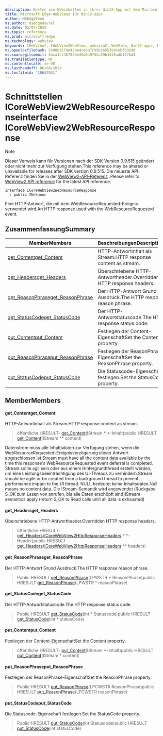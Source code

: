 ```yaml
---
description: Hosten von Webinhalten in ihrer Win32-App mit dem Microsoft Edge WebView2-Steuerelement
title: Microsoft Edge-WebView2 für Win32-apps
author: MSEdgeTeam
ms.author: msedgedevrel
ms.date: 05/07/2020
ms.topic: reference
ms.prod: microsoft-edge
ms.technology: webview
keywords: IWebView2, IWebView2WebView, webview2, WebView, Win32-apps, Win32, Edge, ICoreWebView2, ICoreWebView2Controller, Browser-Steuerelement, Edge-HTML
ms.openlocfilehash: 5b80691f0e42be4cdea7c99b165bfe9cebf632dd
ms.sourcegitcommit: 8dca1c1367853e45a0a975bc89b1818adb117bd4
ms.translationtype: MT
ms.contentlocale: de-DE
ms.lasthandoff: 06/08/2020
ms.locfileid: "10697931"
---
```

# <span data-ttu-id="fd42d-104">Schnittstellen ICoreWebView2WebResourceResponse</span><span class="sxs-lookup"><span data-stu-id="fd42d-104">interface ICoreWebView2WebResourceResponse</span></span> 

> [!NOTE]
> <span data-ttu-id="fd42d-105">Dieser Verweis kann für Versionen nach der SDK-Version 0.9.515 geändert oder nicht mehr zur Verfügung stehen.</span><span class="sxs-lookup"><span data-stu-id="fd42d-105">This reference may be altered or unavailable for releases after SDK version 0.9.515.</span></span> <span data-ttu-id="fd42d-106">Die neueste API-Referenz finden Sie in der [WebView2-API-Referenz](../../../webview2-api-reference.md) .</span><span class="sxs-lookup"><span data-stu-id="fd42d-106">Please refer to [WebView2 API reference](../../../webview2-api-reference.md) for the latest API reference.</span></span>

```
interface ICoreWebView2WebResourceResponse
  : public IUnknown
```

<span data-ttu-id="fd42d-107">Eine HTTP-Antwort, die mit dem WebResourceRequested-Ereignis verwendet wird.</span><span class="sxs-lookup"><span data-stu-id="fd42d-107">An HTTP response used with the WebResourceRequested event.</span></span>

## <span data-ttu-id="fd42d-108">Zusammenfassung</span><span class="sxs-lookup"><span data-stu-id="fd42d-108">Summary</span></span>

 <span data-ttu-id="fd42d-109">Member</span><span class="sxs-lookup"><span data-stu-id="fd42d-109">Members</span></span>                        | <span data-ttu-id="fd42d-110">Beschreibungen</span><span class="sxs-lookup"><span data-stu-id="fd42d-110">Descriptions</span></span>
--------------------------------|---------------------------------------------
[<span data-ttu-id="fd42d-111">get_Content</span><span class="sxs-lookup"><span data-stu-id="fd42d-111">get_Content</span></span>](#get_content) | <span data-ttu-id="fd42d-112">HTTP-Antwortinhalt als Stream.</span><span class="sxs-lookup"><span data-stu-id="fd42d-112">HTTP response content as stream.</span></span>
[<span data-ttu-id="fd42d-113">get_Headers</span><span class="sxs-lookup"><span data-stu-id="fd42d-113">get_Headers</span></span>](#get_headers) | <span data-ttu-id="fd42d-114">Überschriebene HTTP-Antwortheader.</span><span class="sxs-lookup"><span data-stu-id="fd42d-114">Overridden HTTP response headers.</span></span>
[<span data-ttu-id="fd42d-115">get_ReasonPhrase</span><span class="sxs-lookup"><span data-stu-id="fd42d-115">get_ReasonPhrase</span></span>](#get_reasonphrase) | <span data-ttu-id="fd42d-116">Der HTTP-Antwort Grund Ausdruck.</span><span class="sxs-lookup"><span data-stu-id="fd42d-116">The HTTP response reason phrase.</span></span>
[<span data-ttu-id="fd42d-117">get_StatusCode</span><span class="sxs-lookup"><span data-stu-id="fd42d-117">get_StatusCode</span></span>](#get_statuscode) | <span data-ttu-id="fd42d-118">Der HTTP-Antwortstatuscode.</span><span class="sxs-lookup"><span data-stu-id="fd42d-118">The HTTP response status code.</span></span>
[<span data-ttu-id="fd42d-119">put_Content</span><span class="sxs-lookup"><span data-stu-id="fd42d-119">put_Content</span></span>](#put_content) | <span data-ttu-id="fd42d-120">Festlegen der Content-Eigenschaft</span><span class="sxs-lookup"><span data-stu-id="fd42d-120">Set the Content property.</span></span>
[<span data-ttu-id="fd42d-121">put_ReasonPhrase</span><span class="sxs-lookup"><span data-stu-id="fd42d-121">put_ReasonPhrase</span></span>](#put_reasonphrase) | <span data-ttu-id="fd42d-122">Festlegen der ReasonPhrase-Eigenschaft</span><span class="sxs-lookup"><span data-stu-id="fd42d-122">Set the ReasonPhrase property.</span></span>
[<span data-ttu-id="fd42d-123">put_StatusCode</span><span class="sxs-lookup"><span data-stu-id="fd42d-123">put_StatusCode</span></span>](#put_statuscode) | <span data-ttu-id="fd42d-124">Die Statuscode-Eigenschaft festlegen.</span><span class="sxs-lookup"><span data-stu-id="fd42d-124">Set the StatusCode property.</span></span>

## <span data-ttu-id="fd42d-125">Member</span><span class="sxs-lookup"><span data-stu-id="fd42d-125">Members</span></span>

#### <span data-ttu-id="fd42d-126">get_Content</span><span class="sxs-lookup"><span data-stu-id="fd42d-126">get_Content</span></span> 

<span data-ttu-id="fd42d-127">HTTP-Antwortinhalt als Stream.</span><span class="sxs-lookup"><span data-stu-id="fd42d-127">HTTP response content as stream.</span></span>

> <span data-ttu-id="fd42d-128">öffentliche HRESULT- [get_Content](#get_content)(IStream \* \*-Inhalt)</span><span class="sxs-lookup"><span data-stu-id="fd42d-128">public HRESULT [get_Content](#get_content)(IStream \*\* content)</span></span>

<span data-ttu-id="fd42d-129">Datenstrom muss alle Inhaltsdaten zur Verfügung stehen, wenn die WebResourceRequested-Ereignisverzögerung dieser Antwort abgeschlossen ist.</span><span class="sxs-lookup"><span data-stu-id="fd42d-129">Stream must have all the content data available by the time this response's WebResourceRequested event deferral is completed.</span></span> <span data-ttu-id="fd42d-130">Stream sollte agil sein oder aus einem Hintergrundthread erstellt werden, um eine Leistungsbeeinträchtigung des UI-Threads zu verhindern.</span><span class="sxs-lookup"><span data-stu-id="fd42d-130">Stream should be agile or be created from a background thread to prevent performance impact to the UI thread.</span></span> <span data-ttu-id="fd42d-131">NULL bedeutet keine Inhaltsdaten.</span><span class="sxs-lookup"><span data-stu-id="fd42d-131">Null means no content data.</span></span> <span data-ttu-id="fd42d-132">Die IStream-Semantik wird angewendet (Rückgabe S_OK zum Lesen von anrufen, bis alle Daten erschöpft sind)</span><span class="sxs-lookup"><span data-stu-id="fd42d-132">IStream semantics apply (return S_OK to Read calls until all data is exhausted)</span></span>

#### <span data-ttu-id="fd42d-133">get_Headers</span><span class="sxs-lookup"><span data-stu-id="fd42d-133">get_Headers</span></span> 

<span data-ttu-id="fd42d-134">Überschriebene HTTP-Antwortheader.</span><span class="sxs-lookup"><span data-stu-id="fd42d-134">Overridden HTTP response headers.</span></span>

> <span data-ttu-id="fd42d-135">öffentliche HRESULT- [get_Headers](#get_headers)([ICoreWebView2HttpResponseHeaders](icorewebview2httpresponseheaders.md) \* \*-Header)</span><span class="sxs-lookup"><span data-stu-id="fd42d-135">public HRESULT [get_Headers](#get_headers)([ICoreWebView2HttpResponseHeaders](icorewebview2httpresponseheaders.md) \*\* headers)</span></span>

#### <span data-ttu-id="fd42d-136">get_ReasonPhrase</span><span class="sxs-lookup"><span data-stu-id="fd42d-136">get_ReasonPhrase</span></span> 

<span data-ttu-id="fd42d-137">Der HTTP-Antwort Grund Ausdruck.</span><span class="sxs-lookup"><span data-stu-id="fd42d-137">The HTTP response reason phrase.</span></span>

> <span data-ttu-id="fd42d-138">Public HRESULT [get_ReasonPhrase](#get_reasonphrase)(LPWSTR \* ReasonPhrase)</span><span class="sxs-lookup"><span data-stu-id="fd42d-138">public HRESULT [get_ReasonPhrase](#get_reasonphrase)(LPWSTR \* reasonPhrase)</span></span>

#### <span data-ttu-id="fd42d-139">get_StatusCode</span><span class="sxs-lookup"><span data-stu-id="fd42d-139">get_StatusCode</span></span> 

<span data-ttu-id="fd42d-140">Der HTTP-Antwortstatuscode.</span><span class="sxs-lookup"><span data-stu-id="fd42d-140">The HTTP response status code.</span></span>

> <span data-ttu-id="fd42d-141">Public HRESULT [get_StatusCode](#get_statuscode)(int \* Statuscode)</span><span class="sxs-lookup"><span data-stu-id="fd42d-141">public HRESULT [get_StatusCode](#get_statuscode)(int \* statusCode)</span></span>

#### <span data-ttu-id="fd42d-142">put_Content</span><span class="sxs-lookup"><span data-stu-id="fd42d-142">put_Content</span></span> 

<span data-ttu-id="fd42d-143">Festlegen der Content-Eigenschaft</span><span class="sxs-lookup"><span data-stu-id="fd42d-143">Set the Content property.</span></span>

> <span data-ttu-id="fd42d-144">öffentliche HRESULT- [put_Content](#put_content)(IStream \*-Inhalt)</span><span class="sxs-lookup"><span data-stu-id="fd42d-144">public HRESULT [put_Content](#put_content)(IStream \* content)</span></span>

#### <span data-ttu-id="fd42d-145">put_ReasonPhrase</span><span class="sxs-lookup"><span data-stu-id="fd42d-145">put_ReasonPhrase</span></span> 

<span data-ttu-id="fd42d-146">Festlegen der ReasonPhrase-Eigenschaft</span><span class="sxs-lookup"><span data-stu-id="fd42d-146">Set the ReasonPhrase property.</span></span>

> <span data-ttu-id="fd42d-147">Public HRESULT [put_ReasonPhrase](#put_reasonphrase)(LPCWSTR ReasonPhrase)</span><span class="sxs-lookup"><span data-stu-id="fd42d-147">public HRESULT [put_ReasonPhrase](#put_reasonphrase)(LPCWSTR reasonPhrase)</span></span>

#### <span data-ttu-id="fd42d-148">put_StatusCode</span><span class="sxs-lookup"><span data-stu-id="fd42d-148">put_StatusCode</span></span> 

<span data-ttu-id="fd42d-149">Die Statuscode-Eigenschaft festlegen.</span><span class="sxs-lookup"><span data-stu-id="fd42d-149">Set the StatusCode property.</span></span>

> <span data-ttu-id="fd42d-150">Public HRESULT [put_StatusCode](#put_statuscode)(int Statuscode)</span><span class="sxs-lookup"><span data-stu-id="fd42d-150">public HRESULT [put_StatusCode](#put_statuscode)(int statusCode)</span></span>

